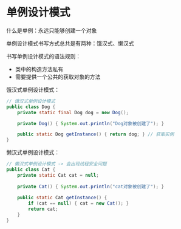 # 单例设计模式

什么是单例：永远只能够创建一个对象

单例设计模式书写方式总共是有两种：饿汉式、懒汉式

书写单例设计模式的语法规则：

- 类中的构造方法私有
- 需要提供一个公共的获取对象的方法

饿汉式单例设计模式：

```java
// 饿汉式单例设计模式
public class Dog {
    private static final Dog dog = new Dog();

    private Dog() { System.out.println("Dog对象被创建了"); }

    public static Dog getInstance() { return dog; } // 获取实例
}
```

懒汉式单例设计模式：

```java
// 懒汉式单例设计模式 -> 会出现线程安全问题
public class Cat {      
    private static Cat cat = null;
    
    private Cat() { System.out.println("cat对象被创建了"); }
    
    public static Cat getInstance() {
        if (cat == null) { cat = new Cat(); }
        return cat;
    }
}
```
